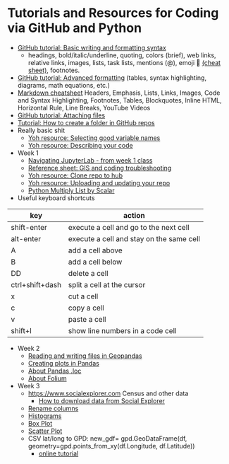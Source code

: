 # Tutorials and Resources for Coding via GitHub and Python
* [GitHub tutorial: Basic writing and formatting syntax](https://docs.github.com/en/get-started/writing-on-github/getting-started-with-writing-and-formatting-on-github/basic-writing-and-formatting-syntax)
   * headings, bold/italic/underline, quoting, colors (brief), web links, relative links, images, lists, task lists, mentions (@), emoji 🍭 [(cheat sheet)](https://github.com/ikatyang/emoji-cheat-sheet/blob/master/README.md), footnotes.
* [GitHub tutorial: Advanced formatting](https://docs.github.com/en/get-started/writing-on-github/working-with-advanced-formatting) (tables, syntax highlighting, diagrams, math equations, etc.)
* [Markdown cheatsheet](https://github.com/adam-p/markdown-here/wiki/Markdown-Cheatsheet) Headers, Emphasis, Lists, Links, Images, Code and Syntax Highlighting, Footnotes, Tables, Blockquotes, Inline HTML, Horizontal Rule, Line Breaks, YouTube Videos
* [GitHub tutorial: Attaching files](https://docs.github.com/en/get-started/writing-on-github/working-with-advanced-formatting/attaching-files)
* [Tutorial: How to create a folder in GitHub repos](https://www.alpharithms.com/how-to-create-a-folder-in-github-repos-463022/)
* Really basic shit
   * [Yoh resource: Selecting good variable names](https://github.com/yohman/23W-UP221/blob/main/Weeks/Week01%20Intro/extras/gcp-1-variable-naming.ipynb)
   * [Yoh resource: Describing your code](https://github.com/yohman/23W-UP221/blob/main/Weeks/Week01%20Intro/extras/gcp-2-describing-code.ipynb)
* Week 1   
   * [Navigating JupyterLab - from week 1 class](https://github.com/yohman/23W-UP221/blob/main/Weeks/Week01%20Intro/W102-NavigatingTheNotebook.ipynb)
   * [Reference sheet: GIS and coding troubleshooting](https://docs.google.com/document/d/14fz3iSSb76PDiyqY8ZGDpao3umKMgvvR5NtvQwOsJao/edit)
   * [Yoh resource: Clone repo to hub](https://github.com/yohman/23W-UP221/blob/main/Git%20related/Clone%20repo%20to%20hub.md)
   * [Yoh resource: Uploading and updating your repo](https://github.com/yohman/23W-UP221/blob/main/Git%20related/Clone%20repo%20to%20hub.md)
   * [Python Multiply List by Scalar](https://linuxhint.com/multiply-list-scalar-python/)
* Useful keyboard shortcuts

key | action
--- | ---
shift-enter | execute a cell and go to the next cell
alt-enter | execute a cell and stay on the same cell
A | add a cell above
B | add a cell below
DD | delete a cell
ctrl+shift+dash | split a cell at the cursor
x | cut a cell
c | copy a cell
v | paste a cell
shift+l | show line numbers in a code cell

* Week 2
    * [Reading and writing files in Geopandas](https://geopandas.org/en/latest/docs/user_guide/io.htmlhttps://geopandas.org/en/latest/docs/user_guide/io.html)
    * [Creating plots in Pandas](https://pandas.pydata.org/pandas-docs/stable/getting_started/intro_tutorials/04_plotting.html#min-tut-04-plotting)
    * [About Pandas .loc](https://www.w3resource.com/pandas/dataframe/dataframe-loc.php)
    * [About Folium](https://python-visualization.github.io/folium/quickstart.html)
* Week 3
    * https://www.socialexplorer.com Census and other data
       * [How to download data from Social Explorer](https://github.com/yohman/up206a/blob/master/guides/social_explorer.md)
    * [Rename columns](https://stackoverflow.com/questions/11346283/renaming-column-names-in-pandas)
    * [Histograms](https://pandas.pydata.org/docs/reference/api/pandas.DataFrame.plot.hist.html)
    * [Box Plot](https://pandas.pydata.org/docs/reference/api/pandas.DataFrame.boxplot.html)
    * [Scatter Plot](https://pandas.pydata.org/docs/reference/api/pandas.DataFrame.plot.scatter.html)
    * CSV lat/long to GPD: new_gdf= gpd.GeoDataFrame(df, geometry=gpd.points_from_xy(df.Longitude, df.Latitude))
        * [online tutorial](https://stackoverflow.com/questions/61122875/geopandas-how-to-read-a-csv-and-convert-to-a-geopandas-dataframe-with-polygons)
